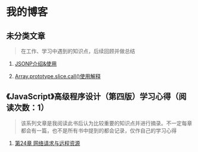 # 我的博客

## 未分类文章

> 在工作、学习中遇到的知识点，后续回顾并做总结

1. [JSONP介绍&使用](https://github.com/nemo-shen/Blog/issues/1)

2. [Array.prototype.slice.call()使用解释](https://github.com/nemo-shen/Blog/issues/2)



## 《JavaScript》高级程序设计（第四版）学习心得（阅读次数：1）

> 该系列文章是我阅读此书后认为比较重要的知识点并进行摘录。不一定每章都会有一篇，也不是所有书中提到的都会记录，仅作自己的学习心得

1. [第24章 网络请求与远程资源](https://github.com/nemo-shen/Blog/issues/3)
